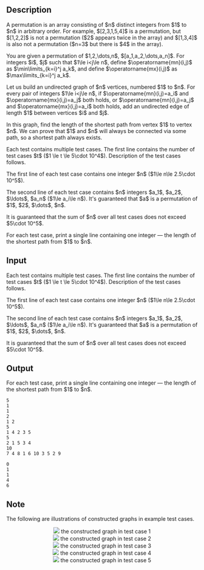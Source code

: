 ## Description

<div><p>A permutation is an array consisting of $n$ distinct integers from $1$ to $n$ in arbitrary order. For example, $[2,3,1,5,4]$ is a permutation, but $[1,2,2]$ is not a permutation ($2$ appears twice in the array) and $[1,3,4]$ is also not a permutation ($n=3$ but there is $4$ in the array).</p><p>You are given a permutation of $1,2,\dots,n$, $[a_1,a_2,\dots,a_n]$. For integers $i$, $j$ such that $1\le i&lt;j\le n$, define $\operatorname{mn}(i,j)$ as $\min\limits_{k=i}^j a_k$, and define $\operatorname{mx}(i,j)$ as $\max\limits_{k=i}^j a_k$.</p><p>Let us build an undirected graph of $n$ vertices, numbered $1$ to $n$. For every pair of integers $1\le i&lt;j\le n$, if $\operatorname{mn}(i,j)=a_i$ and $\operatorname{mx}(i,j)=a_j$ both holds, or $\operatorname{mn}(i,j)=a_j$ and $\operatorname{mx}(i,j)=a_i$ both holds, add an undirected edge of length $1$ between vertices $i$ and $j$.</p><p>In this graph, find the length of the shortest path from vertex $1$ to vertex $n$. We can prove that $1$ and $n$ will always be connected via some path, so a shortest path always exists.</p></div><div class="input-specification"><p>Each test contains multiple test cases. The first line contains the number of test cases $t$ ($1 \le t \le 5\cdot 10^4$). Description of the test cases follows.</p><p>The first line of each test case contains one integer $n$ ($1\le n\le 2.5\cdot 10^5$).</p><p>The second line of each test case contains $n$ integers $a_1$, $a_2$, $\ldots$, $a_n$ ($1\le a_i\le n$). It's guaranteed that $a$ is a permutation of $1$, $2$, $\dots$, $n$.</p><p>It is guaranteed that the sum of $n$ over all test cases does not exceed $5\cdot 10^5$.</p></div><div class="output-specification"><p>For each test case, print a single line containing one integer — the length of the shortest path from $1$ to $n$.</p></div>

## Input

<p>Each test contains multiple test cases. The first line contains the number of test cases $t$ ($1 \le t \le 5\cdot 10^4$). Description of the test cases follows.</p><p>The first line of each test case contains one integer $n$ ($1\le n\le 2.5\cdot 10^5$).</p><p>The second line of each test case contains $n$ integers $a_1$, $a_2$, $\ldots$, $a_n$ ($1\le a_i\le n$). It's guaranteed that $a$ is a permutation of $1$, $2$, $\dots$, $n$.</p><p>It is guaranteed that the sum of $n$ over all test cases does not exceed $5\cdot 10^5$.</p>

## Output

<p>For each test case, print a single line containing one integer — the length of the shortest path from $1$ to $n$.</p>





```input1|2,3,6,7,10,11
5
1
1
2
1 2
5
1 4 2 3 5
5
2 1 5 3 4
10
7 4 8 1 6 10 3 5 2 9
```




```output1
0
1
1
4
6
```



## Note

<p>The following are illustrations of constructed graphs in example test cases.</p><center> <img class="tex-graphics" src="file://Bc09ajg9.png" style="max-width: 100.0%;max-height: 100.0%;">   <span class="tex-font-size-small">the constructed graph in test case 1</span> </center><center> <img class="tex-graphics" src="file://v0Nv0CPJ.png" style="max-width: 100.0%;max-height: 100.0%;">   <span class="tex-font-size-small">the constructed graph in test case 2</span> </center><center> <img class="tex-graphics" src="file://Q2lJrZiW.png" style="max-width: 100.0%;max-height: 100.0%;">   <span class="tex-font-size-small">the constructed graph in test case 3</span> </center><center> <img class="tex-graphics" src="file://HzZCTnu9.png" style="max-width: 100.0%;max-height: 100.0%;">   <span class="tex-font-size-small">the constructed graph in test case 4</span> </center><center> <img class="tex-graphics" src="file://x4WMRzfv.png" style="max-width: 100.0%;max-height: 100.0%;">   <span class="tex-font-size-small">the constructed graph in test case 5</span> </center>
